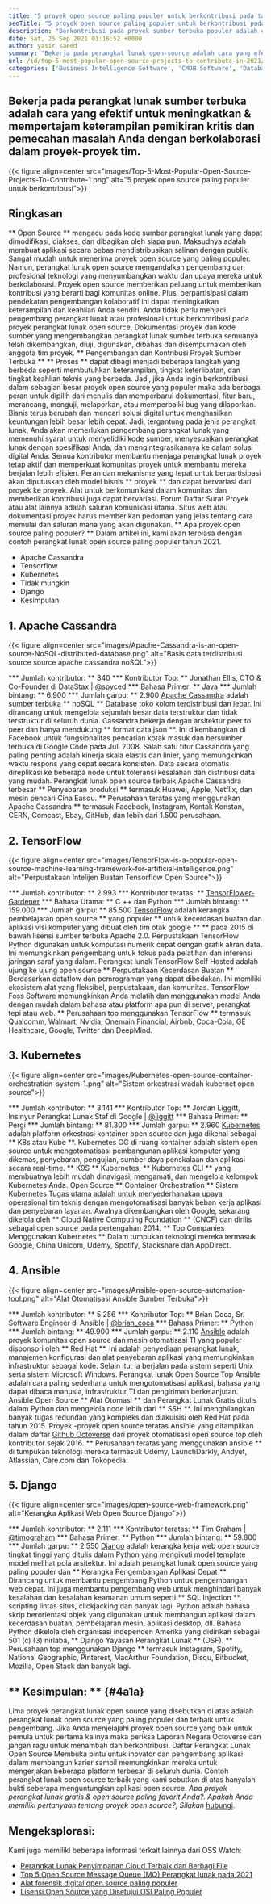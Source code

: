 ```yaml
---
title: "5 proyek open source paling populer untuk berkontribusi pada tahun 2021" 
seoTitle: "5 proyek open source paling populer untuk berkontribusi pada tahun 2021" 
description: "Berkontribusi pada proyek sumber terbuka populer adalah cara yang efektif untuk meningkatkan keterampilan pemecahan masalah Anda dengan berkolaborasi dalam proyek tim." 
date: Sat, 25 Sep 2021 01:16:52 +0000
author: yasir saeed
summary: "Bekerja pada perangkat lunak open-source adalah cara yang efektif untuk meningkatkan & amp; Tajam pemikiran kritis dan keterampilan pemecahan masalah Anda dengan berkolaborasi dalam proyek tim." 
url: /id/top-5-most-popular-open-source-projects-to-contribute-in-2021/
categories: ['Business Intelligence Software', 'CMDB Software', 'Database Management Software', 'Deployment Tools', 'Learning Management System', 'Rapid Application Development', 'Software Development']
---
```


## Bekerja pada perangkat lunak sumber terbuka adalah cara yang efektif untuk meningkatkan & mempertajam keterampilan pemikiran kritis dan pemecahan masalah Anda dengan berkolaborasi dalam proyek-proyek tim.

{{< figure align=center src="images/Top-5-Most-Popular-Open-Source-Projects-To-Contribute-1.png" alt="5 proyek open source paling populer untuk berkontribusi">}}


## **Ringkasan**
** Open Source ** mengacu pada kode sumber perangkat lunak yang dapat dimodifikasi, diakses, dan dibagikan oleh siapa pun. Maksudnya adalah membuat aplikasi secara bebas mendistribusikan salinan dengan publik. Sangat mudah untuk menerima proyek open source yang paling populer. Namun, perangkat lunak open source mengandalkan pengembang dan profesional teknologi yang menyumbangkan waktu dan upaya mereka untuk berkolaborasi. Proyek open source memberikan peluang untuk memberikan kontribusi yang berarti bagi komunitas online. Plus, berpartisipasi dalam pendekatan pengembangan kolaboratif ini dapat meningkatkan keterampilan dan keahlian Anda sendiri.
Anda tidak perlu menjadi pengembang perangkat lunak atau profesional untuk berkontribusi pada proyek perangkat lunak open source. Dokumentasi proyek dan kode sumber yang mengembangkan perangkat lunak sumber terbuka semuanya telah dikembangkan, diuji, digunakan, dibahas dan disempurnakan oleh anggota tim proyek. ** Pengembangan dan Kontribusi Proyek Sumber Terbuka ** ** Proses ** dapat dibagi menjadi beberapa langkah yang berbeda seperti membutuhkan keterampilan, tingkat keterlibatan, dan tingkat keahlian teknis yang berbeda. Jadi, jika Anda ingin berkontribusi dalam sebagian besar proyek open source yang populer maka ada berbagai peran untuk dipilih dari menulis dan memperbarui dokumentasi, fitur baru, merancang, menguji, melaporkan, atau memperbaiki bug yang dilaporkan.
Bisnis terus berubah dan mencari solusi digital untuk menghasilkan keuntungan lebih besar lebih cepat. Jadi, tergantung pada jenis perangkat lunak, Anda akan memerlukan pengembang perangkat lunak yang memenuhi syarat untuk menyelidiki kode sumber, menyesuaikan perangkat lunak dengan spesifikasi Anda, dan mengintegrasikannya ke dalam solusi digital Anda. Semua kontributor membantu menjaga perangkat lunak proyek tetap aktif dan memperkuat komunitas proyek untuk membantu mereka berjalan lebih efisien. Peran dan mekanisme yang tepat untuk berpartisipasi akan diputuskan oleh model bisnis ** proyek ** dan dapat bervariasi dari proyek ke proyek. Alat untuk berkomunikasi dalam komunitas dan memberikan kontribusi juga dapat bervariasi. Forum Daftar Surat Proyek atau alat lainnya adalah saluran komunikasi utama. Situs web atau dokumentasi proyek harus memberikan pedoman yang jelas tentang cara memulai dan saluran mana yang akan digunakan.
** Apa proyek open source paling populer? ** Dalam artikel ini, kami akan terbiasa dengan contoh perangkat lunak open source paling populer tahun 2021.
  * Apache Cassandra
  * Tensorflow
  * Kubernetes
  * Tidak mungkin
  * Django
  * Kesimpulan

## 1. Apache Cassandra

{{< figure align=center src="images/Apache-Cassandra-is-an-open-source-NoSQL-distributed-database.png" alt="Basis data terdistribusi source source apache cassandra noSQL">}}

  *** Jumlah kontributor: ** 340
  *** Kontributor Top: ** Jonathan Ellis, CTO & Co-Founder di DataStax | [@spyced][1]
  *** Bahasa Primer: ** Java
  *** Jumlah bintang: ** 6.900
  *** Jumlah garpu: ** 2.900
[Apache Cassandra][2] adalah sumber terbuka ** noSQL ** Database toko kolom terdistribusi dan lebar. Ini dirancang untuk mengelola sejumlah besar data terstruktur dan tidak terstruktur di seluruh dunia. Cassandra bekerja dengan arsitektur peer to peer dan hanya mendukung ** format data json **. Ini dikembangkan di Facebook untuk fungsionalitas pencarian kotak masuk dan bersumber terbuka di Google Code pada Juli 2008.
Salah satu fitur Cassandra yang paling penting adalah kinerja skala elastis dan linier, yang memungkinkan waktu respons yang cepat secara konsisten. Data secara otomatis direplikasi ke beberapa node untuk toleransi kesalahan dan distribusi data yang mudah. Perangkat lunak open source terbaik Apache Cassandra terbesar ** Penyebaran produksi ** termasuk Huawei, Apple, Netflix, dan mesin pencari Cina Easou.
** Perusahaan teratas yang menggunakan Apache Cassandra ** termasuk Facebook, Instagram, Kontak Konstan, CERN, Comcast, Ebay, GitHub, dan lebih dari 1.500 perusahaan.

## 2. TensorFlow

{{< figure align=center src="images/TensorFlow-is-a-popular-open-source-machine-learning-framework-for-artificial-intelligence.png" alt="Perpustakaan Intelijen Buatan Tensorflow Open Source">}}

  *** Jumlah kontributor: ** 2.993
  *** Kontributor teratas: ** [TensorFlower-Gardener][3]
  *** Bahasa Utama: ** C ++ dan Python
  *** Jumlah bintang: ** 159.000
  *** Jumlah garpu: ** 85.500
[TensorFlow][4] adalah kerangka pembelajaran open source ** yang populer ** untuk kecerdasan buatan dan aplikasi visi komputer yang dibuat oleh tim otak google ** ** pada 2015 di bawah lisensi sumber terbuka Apache 2.0. Perpustakaan TensorFlow Python digunakan untuk komputasi numerik cepat dengan grafik aliran data. Ini memungkinkan pengembang untuk fokus pada pelatihan dan inferensi jaringan saraf yang dalam.
Perangkat lunak TensorFlow Self Hosted adalah ujung ke ujung open source ** Perpustakaan Kecerdasan Buatan ** Berdasarkan dataflow dan pemrograman yang dapat dibedakan. Ini memiliki ekosistem alat yang fleksibel, perpustakaan, dan komunitas. TensorFlow Foss Software memungkinkan Anda melatih dan menggunakan model Anda dengan mudah dalam bahasa atau platform apa pun di server, perangkat tepi atau web.
** Perusahaan top menggunakan TensorFlow ** termasuk Qualcomm, Walmart, Nvidia, Onemain Financial, Airbnb, Coca-Cola, GE Healthcare, Google, Twitter dan DeepMind.

## 3. Kubernetes

{{< figure align=center src="images/Kubernetes-open-source-container-orchestration-system-1.png" alt="Sistem orkestrasi wadah kubernet open source">}}

  *** Jumlah kontributor: ** 3.141
  *** Kontributor Top: ** Jordan Liggitt, Insinyur Perangkat Lunak Staf di Google | [@liggitt][5]
  *** Bahasa Primer: ** Pergi
  *** Jumlah bintang: ** 81.300
  *** Jumlah garpu: ** 2.960
[Kubernetes][6] adalah platform orkestrasi kontainer open source dan juga dikenal sebagai ** K8s atau Kube **. Kubernetes OG di ruang kontainer adalah sistem open source untuk mengotomatisasi pembangunan aplikasi komputer yang dikemas, penyebaran, pengujian, sumber daya penskalaan dan aplikasi secara real-time. ** K9S ** Kubernetes, ** Kubernetes CLI ** yang membuatnya lebih mudah dinavigasi, mengamati, dan mengelola kelompok Kubernetes Anda.
Open Source ** Container Orchestration ** Sistem Kubernetes Tugas utama adalah untuk menyederhanakan upaya operasional tim teknis dengan mengotomatisasi banyak beban kerja aplikasi dan penyebaran layanan. Awalnya dikembangkan oleh Google, sekarang dikelola oleh ** Cloud Native Computing Foundation ** (CNCF) dan dirilis sebagai open source pada pertengahan 2014.
** Top Companies Menggunakan Kubernetes ** Dalam tumpukan teknologi mereka termasuk Google, China Unicom, Udemy, Spotify, Stackshare dan AppDirect.

## 4. Ansible

{{< figure align=center src="images/Ansible-open-source-automation-tool.png" alt="Alat Otomatisasi Ansible Sumber Terbuka">}}

  *** Jumlah kontributor: ** 5.256
  *** Kontributor Top: ** Brian Coca, Sr. Software Engineer di Ansible | [@brian_coca][7]
  *** Bahasa Primer: ** Python
  *** Jumlah bintang: ** 49.900
  *** Jumlah garpu: ** 2.110
[Ansible][8] adalah proyek komunitas open source dan mesin otomatisasi TI yang populer disponsori oleh ** Red Hat **. Ini adalah penyediaan perangkat lunak, manajemen konfigurasi dan alat penyebaran aplikasi yang memungkinkan infrastruktur sebagai kode. Selain itu, ia berjalan pada sistem seperti Unix serta sistem Microsoft Windows. Perangkat lunak Open Source Top Ansible adalah cara paling sederhana untuk mengotomatisasi aplikasi, bahasa yang dapat dibaca manusia, infrastruktur TI dan pengiriman berkelanjutan.
Ansible Open Source ** Alat Otomasi ** dan Perangkat Lunak Gratis ditulis dalam Python dan mengelola node lebih dari ** SSH **. Ini menghilangkan banyak tugas redundan yang kompleks dan diakuisisi oleh Red Hat pada tahun 2015. Proyek -proyek open source teratas Ansible yang ditampilkan dalam daftar [Github Octoverse][9] dari proyek otomatisasi open source top oleh kontributor sejak 2016.
** Perusahaan teratas yang menggunakan ansible ** di tumpukan teknologi mereka termasuk Udemy, LaunchDarkly, Andyet, Atlassian, Care.com dan Tokopedia.

## 5. Django

{{< figure align=center src="images/open-source-web-framework.png" alt="Kerangka Aplikasi Web Open Source Django">}}

  *** Jumlah kontributor: ** 2.111
  *** Kontributor teratas: ** Tim Graham | [@timograham][10]
  *** Bahasa Primer: ** Python
  *** Jumlah bintang: ** 59.800
  *** Jumlah garpu: ** 2.550
[Django][11] adalah kerangka kerja web open source tingkat tinggi yang ditulis dalam Python yang mengikuti model template model melihat pola arsitektur. Ini adalah perangkat lunak open source yang paling populer dan ** Kerangka Pengembangan Aplikasi Cepat ** Dirancang untuk membantu pengembang Python untuk pengembangan web cepat. Ini juga membantu pengembang web untuk menghindari banyak kesalahan dan kesalahan keamanan umum seperti ** SQL Injection **, scripting lintas situs, clickjacking dan banyak lagi.
Python adalah bahasa skrip berorientasi objek yang digunakan untuk membangun aplikasi dalam kecerdasan buatan, pembelajaran mesin, aplikasi desktop, dll. Bahasa Python dikelola oleh organisasi independen Amerika yang didirikan sebagai 501 (c) (3) nirlaba, ** Django Yayasan Perangkat Lunak ** (DSF).
** Perusahaan top menggunakan Django ** termasuk Instagram, Spotify, National Geographic, Pinterest, MacArthur Foundation, Disqu, Bitbucket, Mozilla, Open Stack dan banyak lagi.

## ** Kesimpulan: ** {#4a1a}
Lima proyek perangkat lunak open source yang disebutkan di atas adalah perangkat lunak open source yang paling populer dan terbaik untuk pengembang. Jika Anda menjelajahi proyek open source yang baik untuk pemula untuk pertama kalinya maka periksa Laporan Negara Octoverse dan jangan ragu untuk menambah dan berkontribusi. Daftar Perangkat Lunak Open Source Membuka pintu untuk inovator dan pengembang aplikasi dalam membangun karier sambil memungkinkan mereka untuk mengerjakan beberapa platform terbesar di seluruh dunia. Contoh perangkat lunak open source terbaik yang kami sebutkan di atas hanyalah bukti seberapa menguntungkan aplikasi open source.
_Apa proyek perangkat lunak gratis & open source paling favorit Anda?. Apakah Anda memiliki pertanyaan tentang proyek open source?, Silakan_ [hubungi][12].

## Mengeksplorasi:
Kami juga memiliki beberapa informasi terkait lainnya dari OSS Watch:
  * [Perangkat Lunak Penyimpanan Cloud Terbaik dan Berbagi File][13]
  * [Top 5 Open Source Message Queue (MQ) Perangkat lunak pada 2021][14]
  * [Alat forensik digital open source paling populer][15]
  * [Lisensi Open Source yang Disetujui OSI Paling Populer][16]

  
[1]: https://twitter.com/spyced?lang=en
[2]: https://cassandra.apache.org/
[3]: https://github.com/tensorflower-gardener
[4]: https://www.tensorflow.org/
[5]: https://twitter.com/liggitt?lang=en
[6]: https://kubernetes.io/
[7]: https://twitter.com/brian_coca?lang=en
[8]: https://www.ansible.com/
[9]: https://octoverse.github.com/#top-and-trending-projects
[10]: https://twitter.com/timograham?lang=en
[11]: https://www.djangoproject.com/
[12]: mailto:yasir.saeed@aspose.com
[13]: https://products.containerize.com/backup-and-sync/
[14]: https://blog.containerize.com/message-queue-software/top-5-open-source-message-queue-software-in-2021/
[15]: https://blog.containerize.com/digital-forensic-tools/top-5-open-source-digital-forensic-tools-in-2021/
[16]: https://blog.containerize.com/licenses-standards/top-5-most-popular-osi-approved-open-source-licenses-of-2021/
